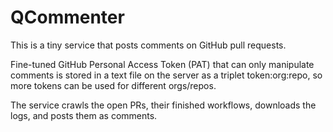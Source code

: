 # QCommenter

This is a tiny service that posts comments on GitHub pull requests.

Fine-tuned GitHub Personal Access Token (PAT) that can only manipulate comments is stored in
a text file on the server as a triplet token:org:repo, so more tokens can be used for different orgs/repos.

The service crawls the open PRs, their finished workflows, downloads the logs, and posts them as comments.

